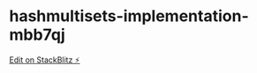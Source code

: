 # hashmultisets-implementation-mbb7qj

[Edit on StackBlitz ⚡️](https://stackblitz.com/edit/hashmultisets-implementation-mbb7qj)